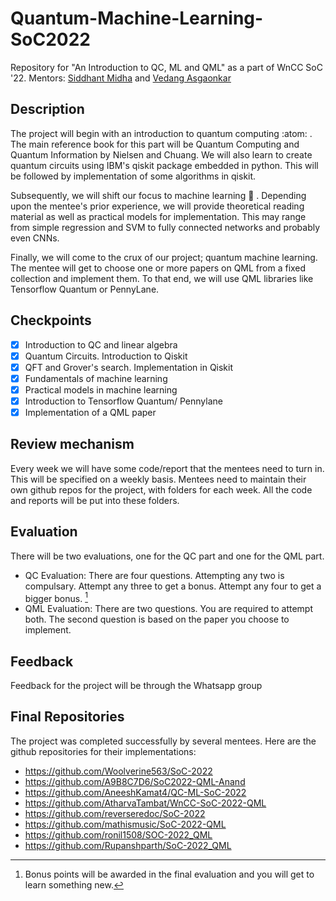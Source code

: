 # Quantum-Machine-Learning-SoC2022
Repository for "An Introduction to QC, ML and QML" as a part of WnCC SoC '22. Mentors: [Siddhant Midha](https://github.com/siddhant-midha) and [Vedang Asgaonkar](github.com/VedangAsgaonkar)

## Description
The project will begin with an introduction to quantum computing :atom: . The main reference book for this part will be Quantum Computing and Quantum Information by Nielsen and Chuang. We will also learn to create quantum circuits using IBM's qiskit package embedded in python. This will be followed by implementation
of some algorithms in qiskit.

Subsequently, we will shift our focus to machine learning 🧠 . Depending upon the mentee's prior experience, we will provide theoretical reading material as well as practical models for implementation. This may range from simple regression and SVM to fully connected networks and probably even CNNs.

Finally, we will come to the crux of our project; quantum machine learning. The mentee will get to choose one or more papers on QML from a fixed collection and implement them. To that end, we will use QML libraries like Tensorflow Quantum or PennyLane.

## Checkpoints
- [x] Introduction to QC and linear algebra
- [x] Quantum Circuits. Introduction to Qiskit
- [x] QFT and Grover's search. Implementation in Qiskit
- [x] Fundamentals of machine learning
- [x] Practical models in machine learning
- [x] Introduction to Tensorflow Quantum/ Pennylane
- [x] Implementation of a QML paper

## Review mechanism
Every week we will have some code/report that the mentees need to turn in. This will be specified on a weekly basis. Mentees need to maintain their own github repos for the project, with folders for each week. All the code and reports will be put into these folders.

## Evaluation
There will be two evaluations, one for the QC part and one for the QML part. 
* QC Evaluation: There are four questions. Attempting any two is compulsary. Attempt any three to get a bonus. Attempt any four to get a bigger bonus. [^1]
* QML Evaluation: There are two questions. You are required to attempt both. The second question is based on the paper you choose to implement.
## Feedback
Feedback for the project will be through the Whatsapp group

## Final Repositories
The project was completed successfully by several mentees. Here are the github repositories for their implementations:
- https://github.com/Woolverine563/SoC-2022
- https://github.com/A9B8C7D6/SoC2022-QML-Anand
- https://github.com/AneeshKamat4/QC-ML-SoC-2022
- https://github.com/AtharvaTambat/WnCC-SoC-2022-QML
- https://github.com/reverseredoc/SoC-2022
- https://github.com/mathismusic/SoC-2022-QML
- https://github.com/ronil1508/SOC-2022_QML
- https://github.com/Rupanshparth/SoC-2022_QML


[^1]: Bonus points will be awarded in the final evaluation and you will get to learn something new.
